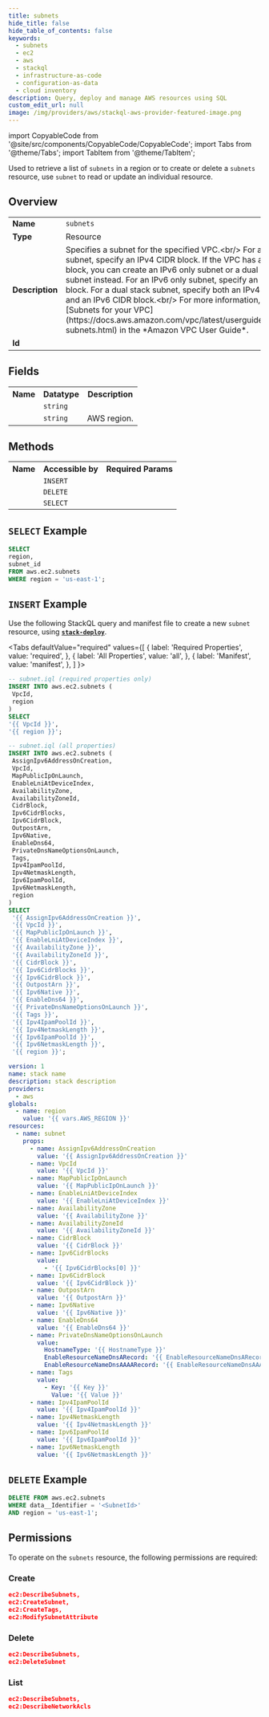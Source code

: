 ```yaml
---
title: subnets
hide_title: false
hide_table_of_contents: false
keywords:
  - subnets
  - ec2
  - aws
  - stackql
  - infrastructure-as-code
  - configuration-as-data
  - cloud inventory
description: Query, deploy and manage AWS resources using SQL
custom_edit_url: null
image: /img/providers/aws/stackql-aws-provider-featured-image.png
---
```


import CopyableCode from '@site/src/components/CopyableCode/CopyableCode';
import Tabs from '@theme/Tabs';
import TabItem from '@theme/TabItem';


Used to retrieve a list of <code>subnets</code> in a region or to create or delete a <code>subnets</code> resource, use <code>subnet</code> to read or update an individual resource.

## Overview
<table><tbody>
<tr><td><b>Name</b></td><td><code>subnets</code></td></tr>
<tr><td><b>Type</b></td><td>Resource</td></tr>
<tr><td><b>Description</b></td><td>Specifies a subnet for the specified VPC.&lt;br&#x2F;&gt; For an IPv4 only subnet, specify an IPv4 CIDR block. If the VPC has an IPv6 CIDR block, you can create an IPv6 only subnet or a dual stack subnet instead. For an IPv6 only subnet, specify an IPv6 CIDR block. For a dual stack subnet, specify both an IPv4 CIDR block and an IPv6 CIDR block.&lt;br&#x2F;&gt; For more information, see &#91;Subnets for your VPC&#93;(https:&#x2F;&#x2F;docs.aws.amazon.com&#x2F;vpc&#x2F;latest&#x2F;userguide&#x2F;configure-subnets.html) in the *Amazon VPC User Guide*.</td></tr>
<tr><td><b>Id</b></td><td><CopyableCode code="aws.ec2.subnets" /></td></tr>
</tbody></table>

## Fields
<table><tbody>
<tr><th>Name</th><th>Datatype</th><th>Description</th></tr>
<tr><td><CopyableCode code="subnet_id" /></td><td><code>string</code></td><td></td></tr>
<tr><td><CopyableCode code="region" /></td><td><code>string</code></td><td>AWS region.</td></tr>

</tbody></table>

## Methods

<table><tbody>
  <tr>
    <th>Name</th>
    <th>Accessible by</th>
    <th>Required Params</th>
  </tr>
  <tr>
    <td><CopyableCode code="create_resource" /></td>
    <td><code>INSERT</code></td>
    <td><CopyableCode code="data__DesiredState, region" /></td>
  </tr>
  <tr>
    <td><CopyableCode code="delete_resource" /></td>
    <td><code>DELETE</code></td>
    <td><CopyableCode code="data__Identifier, region" /></td>
  </tr>
  <tr>
    <td><CopyableCode code="list_resource" /></td>
    <td><code>SELECT</code></td>
    <td><CopyableCode code="region" /></td>
  </tr>
</tbody></table>

## `SELECT` Example
```sql
SELECT
region,
subnet_id
FROM aws.ec2.subnets
WHERE region = 'us-east-1';
```

## `INSERT` Example

Use the following StackQL query and manifest file to create a new <code>subnet</code> resource, using [__`stack-deploy`__](https://pypi.org/project/stack-deploy/).

<Tabs
    defaultValue="required"
    values={[
      { label: 'Required Properties', value: 'required', },
      { label: 'All Properties', value: 'all', },
      { label: 'Manifest', value: 'manifest', },
    ]
}>
<TabItem value="required">

```sql
-- subnet.iql (required properties only)
INSERT INTO aws.ec2.subnets (
 VpcId,
 region
)
SELECT 
'{{ VpcId }}',
'{{ region }}';
```
</TabItem>
<TabItem value="all">

```sql
-- subnet.iql (all properties)
INSERT INTO aws.ec2.subnets (
 AssignIpv6AddressOnCreation,
 VpcId,
 MapPublicIpOnLaunch,
 EnableLniAtDeviceIndex,
 AvailabilityZone,
 AvailabilityZoneId,
 CidrBlock,
 Ipv6CidrBlocks,
 Ipv6CidrBlock,
 OutpostArn,
 Ipv6Native,
 EnableDns64,
 PrivateDnsNameOptionsOnLaunch,
 Tags,
 Ipv4IpamPoolId,
 Ipv4NetmaskLength,
 Ipv6IpamPoolId,
 Ipv6NetmaskLength,
 region
)
SELECT 
 '{{ AssignIpv6AddressOnCreation }}',
 '{{ VpcId }}',
 '{{ MapPublicIpOnLaunch }}',
 '{{ EnableLniAtDeviceIndex }}',
 '{{ AvailabilityZone }}',
 '{{ AvailabilityZoneId }}',
 '{{ CidrBlock }}',
 '{{ Ipv6CidrBlocks }}',
 '{{ Ipv6CidrBlock }}',
 '{{ OutpostArn }}',
 '{{ Ipv6Native }}',
 '{{ EnableDns64 }}',
 '{{ PrivateDnsNameOptionsOnLaunch }}',
 '{{ Tags }}',
 '{{ Ipv4IpamPoolId }}',
 '{{ Ipv4NetmaskLength }}',
 '{{ Ipv6IpamPoolId }}',
 '{{ Ipv6NetmaskLength }}',
 '{{ region }}';
```
</TabItem>
<TabItem value="manifest">

```yaml
version: 1
name: stack name
description: stack description
providers:
  - aws
globals:
  - name: region
    value: '{{ vars.AWS_REGION }}'
resources:
  - name: subnet
    props:
      - name: AssignIpv6AddressOnCreation
        value: '{{ AssignIpv6AddressOnCreation }}'
      - name: VpcId
        value: '{{ VpcId }}'
      - name: MapPublicIpOnLaunch
        value: '{{ MapPublicIpOnLaunch }}'
      - name: EnableLniAtDeviceIndex
        value: '{{ EnableLniAtDeviceIndex }}'
      - name: AvailabilityZone
        value: '{{ AvailabilityZone }}'
      - name: AvailabilityZoneId
        value: '{{ AvailabilityZoneId }}'
      - name: CidrBlock
        value: '{{ CidrBlock }}'
      - name: Ipv6CidrBlocks
        value:
          - '{{ Ipv6CidrBlocks[0] }}'
      - name: Ipv6CidrBlock
        value: '{{ Ipv6CidrBlock }}'
      - name: OutpostArn
        value: '{{ OutpostArn }}'
      - name: Ipv6Native
        value: '{{ Ipv6Native }}'
      - name: EnableDns64
        value: '{{ EnableDns64 }}'
      - name: PrivateDnsNameOptionsOnLaunch
        value:
          HostnameType: '{{ HostnameType }}'
          EnableResourceNameDnsARecord: '{{ EnableResourceNameDnsARecord }}'
          EnableResourceNameDnsAAAARecord: '{{ EnableResourceNameDnsAAAARecord }}'
      - name: Tags
        value:
          - Key: '{{ Key }}'
            Value: '{{ Value }}'
      - name: Ipv4IpamPoolId
        value: '{{ Ipv4IpamPoolId }}'
      - name: Ipv4NetmaskLength
        value: '{{ Ipv4NetmaskLength }}'
      - name: Ipv6IpamPoolId
        value: '{{ Ipv6IpamPoolId }}'
      - name: Ipv6NetmaskLength
        value: '{{ Ipv6NetmaskLength }}'

```
</TabItem>
</Tabs>

## `DELETE` Example

```sql
DELETE FROM aws.ec2.subnets
WHERE data__Identifier = '<SubnetId>'
AND region = 'us-east-1';
```

## Permissions

To operate on the <code>subnets</code> resource, the following permissions are required:

### Create
```json
ec2:DescribeSubnets,
ec2:CreateSubnet,
ec2:CreateTags,
ec2:ModifySubnetAttribute
```

### Delete
```json
ec2:DescribeSubnets,
ec2:DeleteSubnet
```

### List
```json
ec2:DescribeSubnets,
ec2:DescribeNetworkAcls
```


